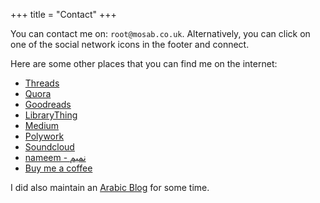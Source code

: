 +++
title = "Contact"
+++

You can contact me on: `root@mosab.co.uk`. Alternatively, you can click on one of the social network
icons in the footer and connect.

Here are some other places that you can find me on the internet:

- [Threads](https://www.threads.net/@mos3abof)
- [Quora](https://quora.com/Mosab-Ahmad)
- [Goodreads](https://www.goodreads.com/user/show/5852646-mosab-ahmad)
- [LibraryThing](https://www.librarything.com/profile/mos3abof)
- [Medium](https://medium.com/@mos3abof)
- [Polywork](https://www.polywork.com/mos3abof)
- [Soundcloud](https://www.soundcloud.com/mos3abof)
- [nameem - نميم](https://nameem.com/mos3abof)
- [Buy me a coffee](https://buymeacoffee.com/mos3abof)

I did also maintain an [Arabic Blog](https://mos3abof.blogspot.com) for some time.
